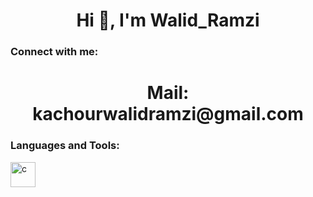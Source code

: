 <h1 align="center">Hi 👋, I'm Walid_Ramzi</h1>
<h3 align="left">Connect with me:</h3>
<h1 align="center"> Mail: kachourwalidramzi@gmail.com</h1>

<h3 align="left">Languages and Tools:</h3>
<p align="left"> <a href="https://dart.dev/" target="_blank" rel="noreferrer"> <img src="https://www.svgrepo.com/show/353631/dart.svg" alt="c" width="40" height="40"/> 
